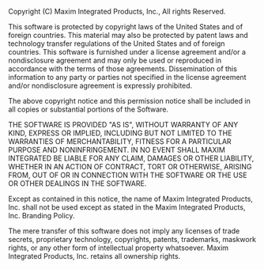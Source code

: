 Copyright (C) Maxim Integrated Products, Inc., All rights Reserved.

This software is protected by copyright laws of the United States and
of foreign countries. This material may also be protected by patent laws
and technology transfer regulations of the United States and of foreign
countries. This software is furnished under a license agreement and/or a
nondisclosure agreement and may only be used or reproduced in accordance
with the terms of those agreements. Dissemination of this information to
any party or parties not specified in the license agreement and/or
nondisclosure agreement is expressly prohibited.

The above copyright notice and this permission notice shall be included
in all copies or substantial portions of the Software.

THE SOFTWARE IS PROVIDED "AS IS", WITHOUT WARRANTY OF ANY KIND, EXPRESS
OR IMPLIED, INCLUDING BUT NOT LIMITED TO THE WARRANTIES OF
MERCHANTABILITY, FITNESS FOR A PARTICULAR PURPOSE AND NONINFRINGEMENT.
IN NO EVENT SHALL MAXIM INTEGRATED BE LIABLE FOR ANY CLAIM, DAMAGES
OR OTHER LIABILITY, WHETHER IN AN ACTION OF CONTRACT, TORT OR OTHERWISE,
ARISING FROM, OUT OF OR IN CONNECTION WITH THE SOFTWARE OR THE USE OR
OTHER DEALINGS IN THE SOFTWARE.

Except as contained in this notice, the name of Maxim Integrated
Products, Inc. shall not be used except as stated in the Maxim Integrated
Products, Inc. Branding Policy.

The mere transfer of this software does not imply any licenses
of trade secrets, proprietary technology, copyrights, patents,
trademarks, maskwork rights, or any other form of intellectual
property whatsoever. Maxim Integrated Products, Inc. retains all
ownership rights.
